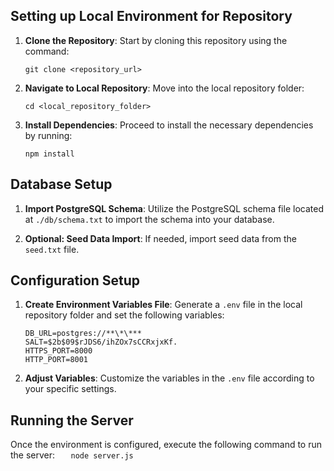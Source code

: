 ## Setting up Local Environment for Repository

1. **Clone the Repository**: Start by cloning this repository using the command:
   ```
   git clone <repository_url>
   ```
2. **Navigate to Local Repository**: Move into the local repository folder:
   ```
   cd <local_repository_folder>
   ```
3. **Install Dependencies**: Proceed to install the necessary dependencies by running:
   ```
   npm install
   ```

## Database Setup

1. **Import PostgreSQL Schema**: Utilize the PostgreSQL schema file located at `./db/schema.txt` to import the schema into your database.

2. **Optional: Seed Data Import**: If needed, import seed data from the `seed.txt` file.

## Configuration Setup

1. **Create Environment Variables File**: Generate a `.env` file in the local repository folder and set the following variables:

   ```plaintext
   DB_URL=postgres://**\*\***
   SALT=$2b$09$rJDS6/ihZOx7sCCRxjxKf.
   HTTPS_PORT=8000
   HTTP_PORT=8001
   ```

2. **Adjust Variables**: Customize the variables in the `.env` file according to your specific settings.

## Running the Server

Once the environment is configured, execute the following command to run the server:
`    node server.js
   `
